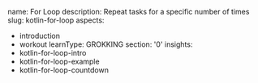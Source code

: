 name: For Loop
description: Repeat tasks for a specific number of times
slug: kotlin-for-loop
aspects:
  - introduction
  - workout
learnType: GROKKING
section: '0'
insights:
  - kotlin-for-loop-intro
  - kotlin-for-loop-example
  - kotlin-for-loop-countdown
